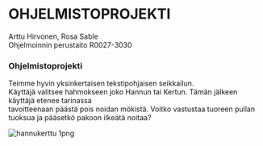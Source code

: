 <h1>OHJELMISTOPROJEKTI</h1>

Arttu Hirvonen, Rosa Sable  
Ohjelmoinnin perustaito R0027-3030

<h3>Ohjelmistoprojekti</h3>

Teimme hyvin yksinkertaisen tekstipohjaisen seikkailun.  
Käyttäjä valitsee hahmokseen joko Hannun tai Kertun. Tämän jälkeen käyttäjä etenee tarinassa  
tavoitteenaan päästä pois noidan mökistä. Voitko vastustaa tuoreen pullan tuoksua ja pääsetkö pakoon ilkeätä noitaa?

















![hannukerttu 1png](https://github.com/user-attachments/assets/e659b789-51f7-4960-ad4d-b0373d9482a6)
